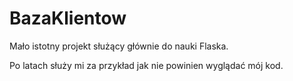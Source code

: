 # BazaKlientow
Mało istotny projekt służący głównie do nauki Flaska.

Po latach służy mi za przykład jak nie powinien wyglądać mój kod.
